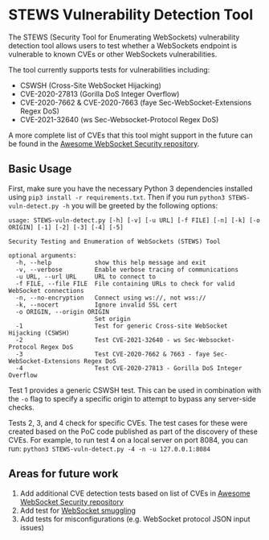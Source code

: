# STEWS Vulnerability Detection Tool

The STEWS (Security Tool for Enumerating WebSockets) vulnerability detection
tool allows users to test whether a WebSockets endpoint is vulnerable to known
CVEs or other WebSockets vulnerabilities.

The tool currently supports tests for vulnerabilities including:
- CSWSH (Cross-Site WebSocket Hijacking)
- CVE-2020-27813 (Gorilla DoS Integer Overflow)
- CVE-2020-7662 & CVE-2020-7663 (faye Sec-WebSocket-Extensions Regex DoS)
- CVE-2021-32640 (ws Sec-Websocket-Protocol Regex DoS)

A more complete list of CVEs that this tool might support in the future
can be found in the
[Awesome WebSocket Security repository](https://github.com/PalindromeLabs/awesome-websocket-security).

## Basic Usage

First, make sure you have the necessary Python 3 dependencies installed using
`pip3 install -r requirements.txt`. Then if you run
`python3 STEWS-vuln-detect.py -h` you will be greeted by the following options:

```
usage: STEWS-vuln-detect.py [-h] [-v] [-u URL] [-f FILE] [-n] [-k] [-o ORIGIN] [-1] [-2] [-3] [-4] [-5]

Security Testing and Enumeration of WebSockets (STEWS) Tool

optional arguments:
  -h, --help            show this help message and exit
  -v, --verbose         Enable verbose tracing of communications
  -u URL, --url URL     URL to connect to
  -f FILE, --file FILE  File containing URLs to check for valid WebSocket connections
  -n, --no-encryption   Connect using ws://, not wss://
  -k, --nocert          Ignore invalid SSL cert
  -o ORIGIN, --origin ORIGIN
                        Set origin
  -1                    Test for generic Cross-site WebSocket Hijacking (CSWSH)
  -2                    Test CVE-2021-32640 - ws Sec-Websocket-Protocol Regex DoS
  -3                    Test CVE-2020-7662 & 7663 - faye Sec-WebSocket-Extensions Regex DoS
  -4                    Test CVE-2020-27813 - Gorilla DoS Integer Overflow
```

Test 1 provides a generic CSWSH test. This can be used in combination with the
`-o` flag to specify a specific origin to attempt to bypass any server-side checks.

Tests 2, 3, and 4 check for specific CVEs. The test cases for these were created
based on the PoC code published as part of the discovery of these CVEs. For example,
to run test 4 on a local server on port 8084, you can run:
`python3 STEWS-vuln-detect.py -4 -n -u 127.0.0.1:8084`

## Areas for future work

1. Add additional CVE detection tests based on list of CVEs in [Awesome WebSocket Security repository](https://github.com/PalindromeLabs/awesome-websocket-security)
2. Add test for [WebSocket smuggling](https://github.com/0ang3el/websocket-smuggle)
3. Add tests for misconfigurations (e.g. WebSocket protocol JSON input issues)
